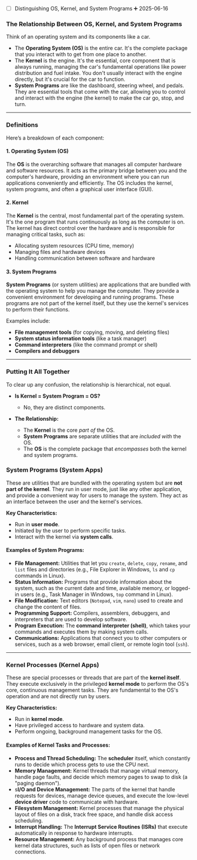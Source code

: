 - [ ] Distinguishing OS, Kernel, and System Programs ➕ 2025-06-16 

### The Relationship Between OS, Kernel, and System Programs

Think of an operating system and its components like a car.

- The **Operating System (OS)** is the entire car. It's the complete package that you interact with to get from one place to another.
- The **Kernel** is the engine. It's the essential, core component that is always running, managing the car's fundamental operations like power distribution and fuel intake. You don't usually interact with the engine directly, but it's crucial for the car to function.
- **System Programs** are like the dashboard, steering wheel, and pedals. They are essential tools that come with the car, allowing you to control and interact with the engine (the kernel) to make the car go, stop, and turn.

---

### Definitions

Here’s a breakdown of each component:

#### 1. Operating System (OS)

The **OS** is the overarching software that manages all computer hardware and software resources. It acts as the primary bridge between you and the computer's hardware, providing an environment where you can run applications conveniently and efficiently. The OS includes the kernel, system programs, and often a graphical user interface (GUI).

#### 2. Kernel

The **Kernel** is the central, most fundamental part of the operating system. It's the one program that runs continuously as long as the computer is on. The kernel has direct control over the hardware and is responsible for managing critical tasks, such as:

- Allocating system resources (CPU time, memory)
- Managing files and hardware devices
- Handling communication between software and hardware

#### 3. System Programs

**System Programs** (or system utilities) are applications that are bundled with the operating system to help you manage the computer. They provide a convenient environment for developing and running programs. These programs are not part of the kernel itself, but they use the kernel's services to perform their functions.

Examples include:

- **File management tools** (for copying, moving, and deleting files)
- **System status information tools** (like a task manager)
- **Command interpreters** (like the command prompt or shell)
- **Compilers and debuggers**

---

### Putting It All Together

To clear up any confusion, the relationship is hierarchical, not equal.

- **Is Kernel = System Program = OS?**
    
    - No, they are distinct components.
- **The Relationship:**
    
    - The **Kernel** is the core _part of_ the OS.
    - **System Programs** are separate utilities that are _included with_ the OS.
    - The **OS** is the complete package that _encompasses_ both the kernel and system programs.



### System Programs (System Apps)

These are utilities that are bundled with the operating system but are **not part of the kernel**. They run in user mode, just like any other application, and provide a convenient way for users to manage the system. They act as an interface between the user and the kernel's services.

**Key Characteristics:**

- Run in **user mode**.
- Initiated by the user to perform specific tasks.
- Interact with the kernel via **system calls**.

#### Examples of System Programs:

- **File Management:** Utilities that let you `create`, `delete`, `copy`, `rename`, and `list` files and directories (e.g., File Explorer in Windows, `ls` and `cp` commands in Linux).
- **Status Information:** Programs that provide information about the system, such as the current date and time, available memory, or logged-in users (e.g., Task Manager in Windows, `top` command in Linux).
- **File Modification:** Text editors (`Notepad`, `vim`, `nano`) used to create and change the content of files.
- **Programming Support:** Compilers, assemblers, debuggers, and interpreters that are used to develop software.
- **Program Execution:** The **command interpreter (shell)**, which takes your commands and executes them by making system calls.
- **Communications:** Applications that connect you to other computers or services, such as a web browser, email client, or remote login tool (`ssh`).

---

### Kernel Processes (Kernel Apps)

These are special processes or threads that are part of the **kernel itself**. They execute exclusively in the privileged **kernel mode** to perform the OS's core, continuous management tasks. They are fundamental to the OS's operation and are not directly run by users.

**Key Characteristics:**

- Run in **kernel mode**.
- Have privileged access to hardware and system data.
- Perform ongoing, background management tasks for the OS.

#### Examples of Kernel Tasks and Processes:

- **Process and Thread Scheduling:** The **scheduler** itself, which constantly runs to decide which process gets to use the CPU next.
- **Memory Management:** Kernel threads that manage virtual memory, handle page faults, and decide which memory pages to swap to disk (a "paging daemon").
- s**I/O and Device Management:** The parts of the kernel that handle requests for devices, manage device queues, and execute the low-level **device driver** code to communicate with hardware.
- **Filesystem Management:** Kernel processes that manage the physical layout of files on a disk, track free space, and handle disk access scheduling.
- **Interrupt Handling:** The **Interrupt Service Routines (ISRs)** that execute automatically in response to hardware interrupts.
- **Resource Management:** Any background process that manages core kernel data structures, such as lists of open files or network connections.

